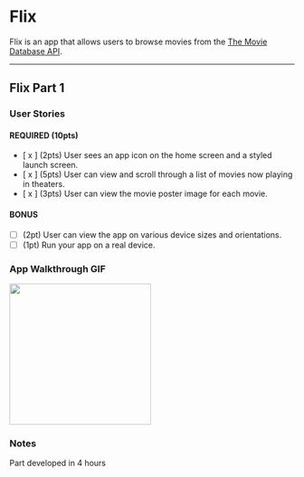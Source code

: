 # Flix

Flix is an app that allows users to browse movies from the [The Movie Database API](http://docs.themoviedb.apiary.io/#).



---

## Flix Part 1

### User Stories

#### REQUIRED (10pts)
- [ x ] (2pts) User sees an app icon on the home screen and a styled launch screen.
- [ x ] (5pts) User can view and scroll through a list of movies now playing in theaters.
- [ x ] (3pts) User can view the movie poster image for each movie.

#### BONUS
- [ ] (2pt) User can view the app on various device sizes and orientations.
- [ ] (1pt) Run your app on a real device.

### App Walkthrough GIF


<img src="https://media.tenor.com/images/fd1cd04482a005dbc354102179f58298/tenor.gif" width=250><br>

### Notes
Part developed in 4 hours

